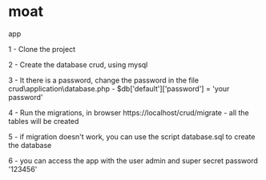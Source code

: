 # moat
app

1 - Clone the project

2 - Create the database crud, using mysql

3 - It there is a password, change the password in the file crud\application\database.php  - $db['default']['password'] = 'your password'

4 - Run the migrations, in browser https://localhost/crud/migrate - all the tables will be created  
    
5 - if migration doesn't work, you can use the script database.sql to create the database

6 - you can access the app with the user admin and super secret password '123456'
